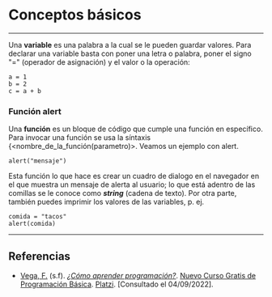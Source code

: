 # Conceptos básicos
___
 Una **variable** es una palabra a la cual se le pueden guardar valores. Para declarar una variable basta con poner una letra o palabra, poner el signo "=" (operador de asignación) y el valor o la operación:

	a = 1
	b = 2
	c = a + b

### Función alert
Una **función** es un bloque de código que cumple una función en específico. Para invocar una función se usa la síntaxis {<nombre_de_la_función(parametro)>. Veamos un ejemplo con alert.

	alert("mensaje")

Esta función lo que hace es crear un cuadro de dialogo en el navegador en el que muestra un mensaje de alerta al usuario; lo que está adentro de las comillas se le conoce como ***string*** (cadena de texto). Por otra parte, también puedes imprimir los valores de las variables, p. ej.

	comida = "tacos"
	alert(comida)

___
<div style="page-break-after: always;"></div>

## Referencias 
- [Vega, F.](https://platzi.com/profes/freddier) (s.f). [*¿Cómo aprender programación?*](https://platzi.com/clases/3208-programacion-basica/51978-como-aprender-programacion/). [Nuevo Curso Gratis de Programación Básica](https://platzi.com/cursos/programacion-basica/). [Platzi](https://platzi.com/home). [Consultado el 04/09/2022].